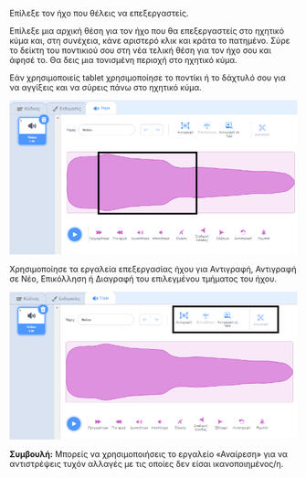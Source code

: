 Επίλεξε τον ήχο που θέλεις να επεξεργαστείς.

Επίλεξε μια αρχική θέση για τον ήχο που θα επεξεργαστείς στο ηχητικό κύμα και, στη συνέχεια, κάνε αριστερό κλικ και κράτα το πατημένο. Σύρε το δείκτη του ποντικιού σου στη νέα τελική θέση για τον ήχο σου και άφησέ το. Θα δεις μια τονισμένη περιοχή στο ηχητικό κύμα.

Εάν χρησιμοποιείς tablet χρησιμοποίησε το ποντίκι ή το δάχτυλό σου για να αγγίξεις και να σύρεις πάνω στο ηχητικό κύμα.

![Το ηχητικό κύμα στο πρόγραμμα επεξεργασίας ήχου με τονισμένο το μεσαίο τμήμα.](images/trim-sound.png)

Χρησιμοποίησε τα εργαλεία επεξεργασίας ήχου για Αντιγραφή, Αντιγραφή σε Νέο, Επικόλληση ή Διαγραφή του επιλεγμένου τμήματος του ήχου.

![Επισημαίνονται τα εργαλεία επεξεργασίας ενώ το τμήμα του ηχητικού κύματος έχει διαγραφεί.](images/deleted-sound.png)

**Συμβουλή:** Μπορείς να χρησιμοποιήσεις το εργαλείο «Αναίρεση» για να αντιστρέψεις τυχόν αλλαγές με τις οποίες δεν είσαι ικανοποιημένος/η.

